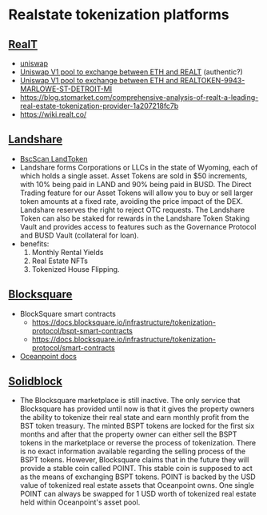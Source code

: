 # Realstate tokenization platforms

## [RealT](https://realt.co/)
- [uniswap](https://github.com/Uniswap)
- [Uniswap V1 pool to exchange between ETH and REALT](https://etherscan.io/address/0x1935c95bb09d3a298a77ce37c4ba72a51a6a01eb#notes) (authentic?)
- [Uniswap V1 pool to exchange between ETH and REALTOKEN-9943-MARLOWE-ST-DETROIT-MI](https://etherscan.io/address/0x474f8f008f07cd42200bc6dabc1db2206827ee6e#notes)
- https://blog.stomarket.com/comprehensive-analysis-of-realt-a-leading-real-estate-tokenization-provider-1a207218fc7b
- https://wiki.realt.co/ 
  
  
## [Landshare](https://landshare.io/)
- [BscScan LandToken](https://bscscan.com/token/0x9d986a3f147212327dd658f712d5264a73a1fdb0#code)
- Landshare forms Corporations or LLCs in the state of Wyoming, each of which holds a single asset. Asset Tokens are sold in $50 increments, with 10% being paid in LAND and 90% being paid in BUSD. The Direct Trading feature for our Asset Tokens will allow you to buy or sell larger token amounts at a fixed rate, avoiding the price impact of the DEX. Landshare reserves the right to reject OTC requests. The Landshare Token can also be staked for rewards in the Landshare Token Staking Vault and provides access to features such as the Governance Protocol and BUSD Vault (collateral for loan).
- benefits:
    1. Monthly Rental Yields
    2. Real Estate NFTs
    3. Tokenized House Flipping.

## [Blocksquare](https://blocksquare.io/)
- BlockSquare smart contracts
    * https://docs.blocksquare.io/infrastructure/tokenization-protocol/bspt-smart-contracts
    * https://docs.blocksquare.io/infrastructure/tokenization-protocol/smart-contracts
- [Oceanpoint docs](https://docs.oceanpoint.fi/)
        
## [Solidblock](https://www.solidblock.co/)
- The Blocksquare marketplace is still inactive. The only service that Blocksquare has provided until now is that it gives the property owners the ability to tokenize their real state and earn monthly profit from the BST token treasury. The minted BSPT tokens are locked for the first six months and after that the property owner can either sell the BSPT tokens in the marketplace or reverse the process of tokenization. There is no exact information available regarding the selling process of the BSPT tokens. However, Blocksquare claims that in the future they will provide a stable coin called POINT. This stable coin is supposed to act as the means of exchanging BSPT tokens. POINT is backed by the USD value of tokenized real estate assets that Oceanpoint owns. One single POINT can always be swapped for 1 USD worth of tokenized real estate held within Oceanpoint's asset pool.
    